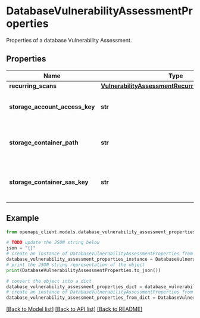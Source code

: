 # DatabaseVulnerabilityAssessmentProperties

Properties of a database Vulnerability Assessment.

## Properties

Name | Type | Description | Notes
------------ | ------------- | ------------- | -------------
**recurring_scans** | [**VulnerabilityAssessmentRecurringScansProperties**](VulnerabilityAssessmentRecurringScansProperties.md) |  | [optional] 
**storage_account_access_key** | **str** | Specifies the identifier key of the storage account for vulnerability assessment scan results. If &#39;StorageContainerSasKey&#39; isn&#39;t specified, storageAccountAccessKey is required. | [optional] 
**storage_container_path** | **str** | A blob storage container path to hold the scan results (e.g. https://myStorage.blob.core.windows.net/VaScans/).  It is required if server level vulnerability assessment policy doesn&#39;t set | [optional] 
**storage_container_sas_key** | **str** | A shared access signature (SAS Key) that has read and write access to the blob container specified in &#39;storageContainerPath&#39; parameter. If &#39;storageAccountAccessKey&#39; isn&#39;t specified, StorageContainerSasKey is required. | [optional] 

## Example

```python
from openapi_client.models.database_vulnerability_assessment_properties import DatabaseVulnerabilityAssessmentProperties

# TODO update the JSON string below
json = "{}"
# create an instance of DatabaseVulnerabilityAssessmentProperties from a JSON string
database_vulnerability_assessment_properties_instance = DatabaseVulnerabilityAssessmentProperties.from_json(json)
# print the JSON string representation of the object
print(DatabaseVulnerabilityAssessmentProperties.to_json())

# convert the object into a dict
database_vulnerability_assessment_properties_dict = database_vulnerability_assessment_properties_instance.to_dict()
# create an instance of DatabaseVulnerabilityAssessmentProperties from a dict
database_vulnerability_assessment_properties_from_dict = DatabaseVulnerabilityAssessmentProperties.from_dict(database_vulnerability_assessment_properties_dict)
```
[[Back to Model list]](../README.md#documentation-for-models) [[Back to API list]](../README.md#documentation-for-api-endpoints) [[Back to README]](../README.md)


